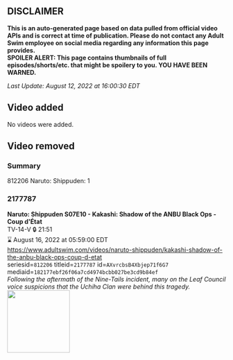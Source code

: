 ## DISCLAIMER
**This is an auto-generated page based on data pulled from official video APIs and is correct at time of publication. Please do not contact any Adult Swim employee on social media regarding any information this page provides.**  
**SPOILER ALERT: This page contains thumbnails of full episodes/shorts/etc. that might be spoilery to you. YOU HAVE BEEN WARNED.**  

_Last Update: August 12, 2022 at 16:00:30 EDT_
## Video added
No videos were added.  
## Video removed
### Summary
812206 Naruto: Shippuden: 1  
### 2177787
**Naruto: Shippuden S07E10 - Kakashi: Shadow of the ANBU Black Ops - Coup d'État**  
TV-14-V 🔒 21:51  
⌛ August 16, 2022 at 05:59:00 EDT  
https://www.adultswim.com/videos/naruto-shippuden/kakashi-shadow-of-the-anbu-black-ops-coup-d-etat  
seriesid=`812206` titleid=`2177787` id=`AXvrcbsB4Xbjep71f6G7` mediaid=`182177ebf26f06a7cd4974bcbb027be3cd9b84ef`  
_Following the aftermath of the Nine-Tails incident, many on the Leaf Council voice suspicions that the Uchiha Clan were behind this tragedy._  
<a href="https://media.cdn.adultswim.com/uploads/20210916/thumbnails/2_219161255403-NarutoShippuden_358_KakashiShadowOfTheANBUBlackOpsCoupdEtat.png"><img src="https://media.cdn.adultswim.com/uploads/20210916/thumbnails/2_219161255403-NarutoShippuden_358_KakashiShadowOfTheANBUBlackOpsCoupdEtat.png" height="144px" /></a>
